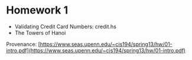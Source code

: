 # Homework 1

- Validating Credit Card Numbers: credit.hs
- The Towers of Hanoi

Provenance: [https://www.seas.upenn.edu/~cis194/spring13/hw/01-intro.pdf](https://www.seas.upenn.edu/~cis194/spring13/hw/01-intro.pdf)
